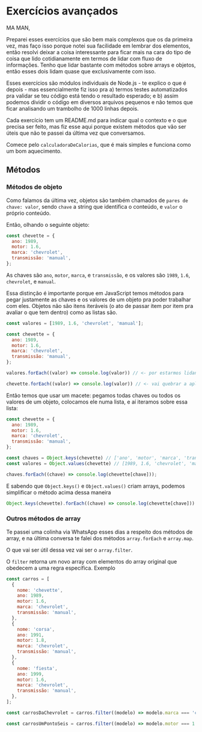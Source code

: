 # Exercícios avançados

MA MAN,

Preparei esses exercícios que são bem mais complexos que os da primeira vez, mas faço isso porque notei sua facilidade em lembrar dos elementos, então resolvi deixar a coisa interessante para ficar mais na cara do tipo de coisa que lido cotidianamente em termos de lidar com fluxo de informações. Tenho que lidar bastante com métodos sobre arrays e objetos, então esses dois lidam quase que exclusivamente com isso.

Esses exercícios são módulos individuais de Node.js - te explico o que é depois - mas essencialmente fiz isso pra a) termos testes automatizados pra validar se teu código está tendo o resultado esperado; e b) assim podemos dividir o código em diversos arquivos pequenos e não temos que ficar analisando um trambolho de 1000 linhas depois.

Cada exercício tem um README.md para indicar qual o contexto e o que precisa ser feito, mas fiz esse aqui porque existem métodos que vão ser úteis que não te passei da última vez que conversamos.

Comece pelo `calculadoraDeCalorias`, que é mais simples e funciona como um bom aquecimento.

## Métodos 

### Métodos de objeto

Como falamos da última vez, objetos são também chamados de `pares de chave: valor`, sendo `chave` a string que identifica o conteúdo, e `valor` o próprio conteúdo.

Então, olhando o seguinte objeto:

```javascript
const chevette = {
  ano: 1989,
  motor: 1.6,
  marca: 'chevrolet',
  transmissão: 'manual',
};
```

As chaves são `ano`, `motor`, `marca`, e `transmissão`, e os valores são `1989`, `1.6`, `chevrolet`, e `manual`.

Essa distinção é importante porque em JavaScript temos métodos para pegar justamente as chaves e os valores de um objeto pra poder trabalhar com eles. Objetos não são itens iteráveis (o ato de passar item por item pra avaliar o que tem dentro) como as listas são.

```javascript
const valores = [1989, 1.6, 'chevrolet', 'manual'];

const chevette = {
  ano: 1989,
  motor: 1.6,
  marca: 'chevrolet',
  transmissão: 'manual',
};

valores.forEach((valor) => console.log(valor)) // <- por estarmos lidando com uma lista, esse método vai passar item por item e escrever qual é o item no console

chevette.forEach((valor) => console.log(valor)) // <- vai quebrar a aplicação porque o método forEach não se aplica a objetos
```

Então temos que usar um macete: pegamos todas chaves ou todos os valores de um objeto, colocamos ele numa lista, e aí iteramos sobre essa lista:

```javascript
const chevette = {
  ano: 1989,
  motor: 1.6,
  marca: 'chevrolet',
  transmissão: 'manual',
};

const chaves = Object.keys(chevette) // ['ano', 'motor', 'marca', 'tranmissão'];
const valores = Object.values(chevette) // [1989, 1.6, 'chevrolet', 'manual'];

chaves.forEach((chave) => console.log(chevette[chave]));
```

E sabendo que `Object.keys()` e `Object.values()` criam arrays, podemos simplificar o método acima dessa maneira

```javascript
Object.keys(chevette).forEach((chave) => console.log(chevette[chave]))
```

### Outros métodos de array

Te passei uma colinha via WhatsApp esses dias a respeito dos métodos de array, e na última conversa te falei dos métodos `array.forEach` e `array.map`.

O que vai ser útil dessa vez vai ser o `array.filter`.

O `filter` retorna um novo array com elementos do array original que obedecem a uma regra específica. Exemplo

```javascript
const carros = [
  {
    nome: 'chevette',
    ano: 1989,
    motor: 1.6,
    marca: 'chevrolet',
    transmissão: 'manual',
  },
  {
    nome: 'corsa',
    ano: 1991,
    motor: 1.8,
    marca: 'chevrolet',
    transmissão: 'manual',
  },
  {
    nome: 'fiesta',
    ano: 1999,
    motor: 1.6,
    marca: 'chevrolet',
    transmissão: 'manual',
  },
];

const carrosDaChevrolet = carros.filter((modelo) => modelo.marca === 'chevrolet') // retornaria um array com os objetos do chevette e corsa

const carrosUmPontoSeis = carros.filter((modelo) => modelo.motor === 1.6) // retornaria um array com os objetos do chevette e fiesta
```

